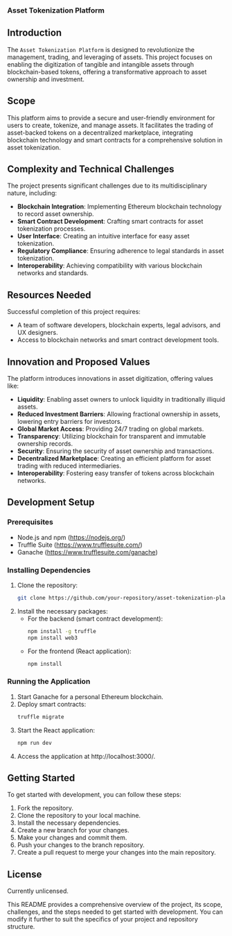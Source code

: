 ### Asset Tokenization Platform

## Introduction
The ```Asset Tokenization Platform``` is designed to revolutionize the management, trading, and leveraging of assets. This project focuses on enabling the digitization of tangible and intangible assets through blockchain-based tokens, offering a transformative approach to asset ownership and investment.

## Scope
This platform aims to provide a secure and user-friendly environment for users to create, tokenize, and manage assets. It facilitates the trading of asset-backed tokens on a decentralized marketplace, integrating blockchain technology and smart contracts for a comprehensive solution in asset tokenization.

## Complexity and Technical Challenges
The project presents significant challenges due to its multidisciplinary nature, including:
- **Blockchain Integration**: Implementing Ethereum blockchain technology to record asset ownership.
- **Smart Contract Development**: Crafting smart contracts for asset tokenization processes.
- **User Interface**: Creating an intuitive interface for easy asset tokenization.
- **Regulatory Compliance**: Ensuring adherence to legal standards in asset tokenization.
- **Interoperability**: Achieving compatibility with various blockchain networks and standards.

## Resources Needed
Successful completion of this project requires:
- A team of software developers, blockchain experts, legal advisors, and UX designers.
- Access to blockchain networks and smart contract development tools.

## Innovation and Proposed Values
The platform introduces innovations in asset digitization, offering values like:
- **Liquidity**: Enabling asset owners to unlock liquidity in traditionally illiquid assets.
- **Reduced Investment Barriers**: Allowing fractional ownership in assets, lowering entry barriers for investors.
- **Global Market Access**: Providing 24/7 trading on global markets.
- **Transparency**: Utilizing blockchain for transparent and immutable ownership records.
- **Security**: Ensuring the security of asset ownership and transactions.
- **Decentralized Marketplace**: Creating an efficient platform for asset trading with reduced intermediaries.
- **Interoperability**: Fostering easy transfer of tokens across blockchain networks.

## Development Setup

### Prerequisites
- Node.js and npm (https://nodejs.org/)
- Truffle Suite (https://www.trufflesuite.com/)
- Ganache (https://www.trufflesuite.com/ganache)

### Installing Dependencies
1. Clone the repository:
   ```bash
   git clone https://github.com/your-repository/asset-tokenization-platform.git
   ```
2. Install the necessary packages:
   - For the backend (smart contract development):
     ```bash
     npm install -g truffle
     npm install web3
     ```
   - For the frontend (React application):
     ```bash
     npm install
     ``` 

### Running the Application
1. Start Ganache for a personal Ethereum blockchain.
2. Deploy smart contracts:
   ```bash
   truffle migrate
   ```
3. Start the React application:
   ```bash
   npm run dev
   ```
4. Access the application at http://localhost:3000/.

## Getting Started
To get started with development, you can follow these steps:
1. Fork the repository.
2. Clone the repository to your local machine.
3. Install the necessary dependencies.
4. Create a new branch for your changes.
5. Make your changes and commit them.
6. Push your changes to the branch repository.
7. Create a pull request to merge your changes into the main repository.

## License
Currently unlicensed.


This README provides a comprehensive overview of the project, its scope, challenges, and the steps needed to get started with development. You can modify it further to suit the specifics of your project and repository structure.